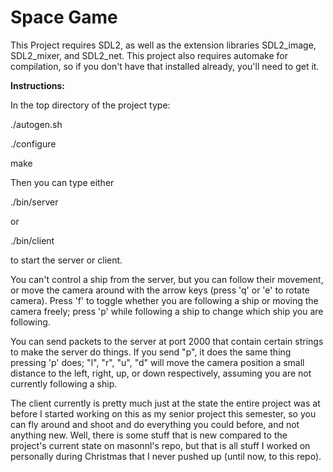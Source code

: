 Space Game
==========

This Project requires SDL2, as well as the extension libraries SDL2\_image, SDL2\_mixer, and SDL2\_net. This project also requires automake for compilation, so if you don't have that installed already, you'll need to get it.

__Instructions:__

In the top directory of the project type:

./autogen.sh

./configure

make

Then you can type either

./bin/server

or 

./bin/client

to start the server or client.

You can't control a ship from the server, but you can follow their movement, or move the camera around with the arrow keys (press 'q' or 'e' to rotate camera). Press 'f' to toggle whether you are following a ship or moving the camera freely; press 'p' while following a ship to change which ship you are following.

You can send packets to the server at port 2000 that contain certain strings to make the server do things. If you send "p", it does the same thing pressing 'p' does; "l", "r", "u", "d" will move the camera position a small distance to the left, right, up, or down respectively, assuming you are not currently following a ship.

The client currently is pretty much just at the state the entire project was at before I started working on this as my senior project this semester, so you can fly around and shoot and do everything you could before, and not anything new. Well, there is some stuff that is new compared to the project's current state on masonnl's repo, but that is all stuff I worked on personally during Christmas that I never pushed up (until now, to this repo).
